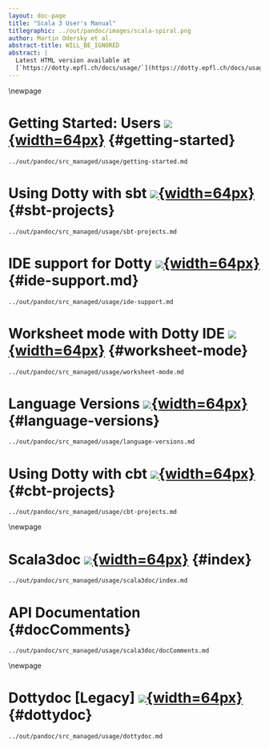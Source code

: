 ```yaml
---
layout: doc-page
title: "Scala 3 User's Manual"
titlegraphic: ../out/pandoc/images/scala-spiral.png
author: Martin Odersky et al.
abstract-title: WILL_BE_IGNORED
abstract: |
  Latest HTML version available at
  [`https://dotty.epfl.ch/docs/usage/`](https://dotty.epfl.ch/docs/usage/getting-started.html)
---
```


\newpage
# Getting Started: Users [![](../out/pandoc/images/external.png){width=64px}](https://dotty.epfl.ch/docs/usage/getting-started.html) {#getting-started}
```{.include}
../out/pandoc/src_managed/usage/getting-started.md
```

# Using Dotty with sbt [![](../out/pandoc/images/external.png){width=64px}](https://dotty.epfl.ch/docs/usage/sbt-projects.html) {#sbt-projects}
```{.include}
../out/pandoc/src_managed/usage/sbt-projects.md
```

# IDE support for Dotty [![](../out/pandoc/images/external.png){width=64px}](https://dotty.epfl.ch/docs/usage/ide-support.html) {#ide-support.md}
```{.include}
../out/pandoc/src_managed/usage/ide-support.md
```

# Worksheet mode with Dotty IDE [![](../out/pandoc/images/external.png){width=64px}](https://dotty.epfl.ch/docs/usage/worksheet-mode.html) {#worksheet-mode}
```{.include}
../out/pandoc/src_managed/usage/worksheet-mode.md
```

# Language Versions [![](../out/pandoc/images/external.png){width=64px}](https://dotty.epfl.ch/docs/usage/language-versions.html) {#language-versions}
```{.include}
../out/pandoc/src_managed/usage/language-versions.md
```

# Using Dotty with cbt [![](../out/pandoc/images/external.png){width=64px}](https://dotty.epfl.ch/docs/usage/cbt-projects.html) {#cbt-projects}
```{.include}
../out/pandoc/src_managed/usage/cbt-projects.md
```

\newpage
# Scala3doc [![](../out/pandoc/images/external.png){width=64px}](https://dotty.epfl.ch/docs/usage/scala3doc/index.html) {#index}
```{.include}
../out/pandoc/src_managed/usage/scala3doc/index.md
```

# API Documentation {#docComments}
```{.include}
../out/pandoc/src_managed/usage/scala3doc/docComments.md
```

\newpage
# Dottydoc [Legacy] [![](../out/pandoc/images/external.png){width=64px}](https://dotty.epfl.ch/docs/usage/dottydoc.html) {#dottydoc}
```{.include}
../out/pandoc/src_managed/usage/dottydoc.md
```

